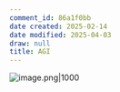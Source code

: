 ```yaml
---
comment_id: 86a1f0bb
date created: 2025-02-14
date modified: 2025-04-03
draw: null
title: AGI
---
```

![image.png|1000](https://imagehosting4picgo.oss-cn-beijing.aliyuncs.com/imagehosting/fix-dir%2Fpicgo%2Fpicgo-clipboard-images%2F2025%2F04%2F03%2F16-23-10-34d669d13da0ad8b9563deae73ff8c37-202504031623284-29cd54.png)
